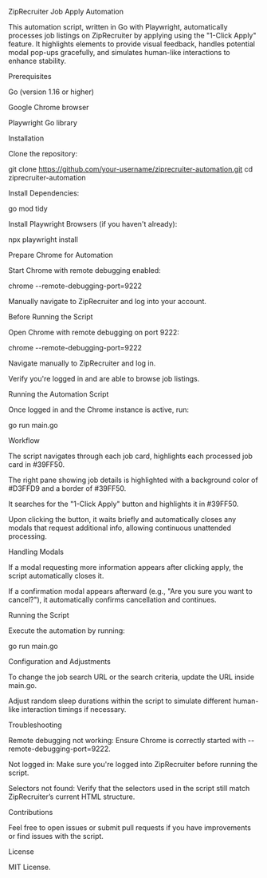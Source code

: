 ZipRecruiter Job Apply Automation

This automation script, written in Go with Playwright, automatically processes job listings on ZipRecruiter by applying using the "1-Click Apply" feature. It highlights elements to provide visual feedback, handles potential modal pop-ups gracefully, and simulates human-like interactions to enhance stability.

Prerequisites

Go (version 1.16 or higher)

Google Chrome browser

Playwright Go library

Installation

Clone the repository:

git clone https://github.com/your-username/ziprecruiter-automation.git
cd ziprecruiter-automation

Install Dependencies:

go mod tidy

Install Playwright Browsers (if you haven't already):

npx playwright install

Prepare Chrome for Automation

Start Chrome with remote debugging enabled:

chrome --remote-debugging-port=9222

Manually navigate to ZipRecruiter and log into your account.

Before Running the Script

Open Chrome with remote debugging on port 9222:

chrome --remote-debugging-port=9222

Navigate manually to ZipRecruiter and log in.

Verify you're logged in and are able to browse job listings.

Running the Automation Script

Once logged in and the Chrome instance is active, run:

go run main.go

Workflow

The script navigates through each job card, highlights each processed job card in #39FF50.

The right pane showing job details is highlighted with a background color of #D3FFD9 and a border of #39FF50.

It searches for the "1-Click Apply" button and highlights it in #39FF50.

Upon clicking the button, it waits briefly and automatically closes any modals that request additional info, allowing continuous unattended processing.

Handling Modals

If a modal requesting more information appears after clicking apply, the script automatically closes it.

If a confirmation modal appears afterward (e.g., "Are you sure you want to cancel?"), it automatically confirms cancellation and continues.

Running the Script

Execute the automation by running:

go run main.go

Configuration and Adjustments

To change the job search URL or the search criteria, update the URL inside main.go.

Adjust random sleep durations within the script to simulate different human-like interaction timings if necessary.

Troubleshooting

Remote debugging not working: Ensure Chrome is correctly started with --remote-debugging-port=9222.

Not logged in: Make sure you're logged into ZipRecruiter before running the script.

Selectors not found: Verify that the selectors used in the script still match ZipRecruiter’s current HTML structure.

Contributions

Feel free to open issues or submit pull requests if you have improvements or find issues with the script.

License

MIT License.